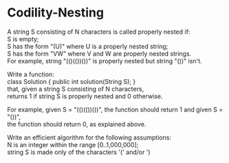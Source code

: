 # Codility-Nesting
A string S consisting of N characters is called properly nested if:</br>
S is empty;</br>
S has the form "(U)" where U is a properly nested string;</br>
S has the form "VW" where V and W are properly nested strings.</br>
For example, string "(()(())())" is properly nested but string "())" isn't.

Write a function:</br>
class Solution { public int solution(String S); }</br>
that, given a string S consisting of N characters,</br>
returns 1 if string S is properly nested and 0 otherwise.

For example, given S = "(()(())())", the function should return 1 and given S = "())",</br> 
the function should return 0, as explained above.

Write an efficient algorithm for the following assumptions:</br>
N is an integer within the range [0..1,000,000];</br>
string S is made only of the characters '(' and/or ')
